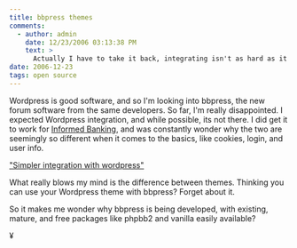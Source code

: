 ```yaml
---
title: bbpress themes
comments:
  - author: admin
    date: 12/23/2006 03:13:38 PM
    text: >
      Actually I have to take it back, integrating isn't as hard as it seemed. With a little hacking, I've been able to use my existing WP theme. Awesome! Still having issues with the login fields, but I think I can fix it.<br/>
date: 2006-12-23
tags: open source
---
```

Wordpress is good software, and so I'm looking into bbpress, the new forum software from the same developers. So far, I'm really disappointed. I expected Wordpress integration, and while possible, its not there. I did get it to work for <a href="http://www.informedbanking.com/">Informed Banking</a>, and was constantly wonder why the two are seemingly so different when it comes to the basics, like cookies, login, and user info.

<a href="http://bbpress.org/blog/2006/09/simpler-integration-with-wordpress/">"Simpler integration with wordpress"</a>

What really blows my mind is the difference between themes. Thinking you can use your Wordpress theme with bbpress? Forget about it.

So it makes me wonder why bbpress is being developed, with existing, mature, and free packages like phpbb2 and vanilla easily available?

¥

